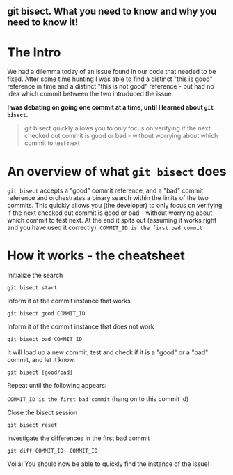 ## git bisect. What you need to know and why you need to know it!

# The Intro

We had a dilemma today of an issue found in our code that needed to be fixed. After some time hunting I was able to find a distinct "this is good" reference in time and a distinct "this is not good" reference - but had no idea which commit between the two introduced the issue. 

**I was debating on going one commit at a time, until I learned about `git bisect`.**

> git bisect quickly allows you to only focus on verifying if the next checked out commit is good or bad - without worrying about which commit to test next

 # An overview of what `git bisect` does
`git bisect` accepts a "good" commit reference, and a "bad" commit reference and orchestrates a binary search within the limits of the two commits. This quickly allows you (the developer) to only focus on verifying if the next checked out commit is good or bad - without worrying about which commit to test next. At the end it spits out (assuming it works right and you have used it correctly): `COMMIT_ID is the first bad commit`

# How it works - the cheatsheet
Initialize the search

`git bisect start`

Inform it of the commit instance that works

`git bisect good COMMIT_ID`

Inform it of the commit instance that does not work

`git bisect bad COMMIT_ID`

It will load up a new commit, test and check if it is a "good" or a "bad" commit, and let it know. 

`git bisect [good/bad]`

Repeat until the following appears:

`COMMIT_ID is the first bad commit` 
(hang on to this commit id)

Close the bisect session

`git bisect reset`

Investigate the differences in the first bad commit

`git diff COMMIT_ID~ COMMIT_ID`

Voila! You should now be able to quickly find the instance of the issue!